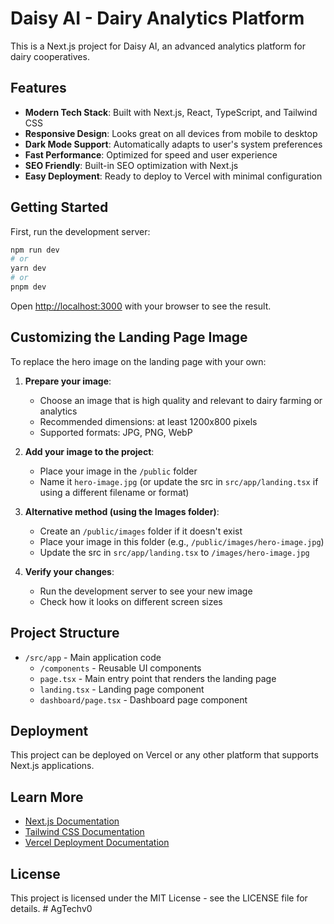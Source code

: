 # Daisy AI - Dairy Analytics Platform

This is a Next.js project for Daisy AI, an advanced analytics platform for dairy cooperatives.

## Features

- **Modern Tech Stack**: Built with Next.js, React, TypeScript, and Tailwind CSS
- **Responsive Design**: Looks great on all devices from mobile to desktop
- **Dark Mode Support**: Automatically adapts to user's system preferences
- **Fast Performance**: Optimized for speed and user experience
- **SEO Friendly**: Built-in SEO optimization with Next.js
- **Easy Deployment**: Ready to deploy to Vercel with minimal configuration

## Getting Started

First, run the development server:

```bash
npm run dev
# or
yarn dev
# or
pnpm dev
```

Open [http://localhost:3000](http://localhost:3000) with your browser to see the result.

## Customizing the Landing Page Image

To replace the hero image on the landing page with your own:

1. **Prepare your image**:
   - Choose an image that is high quality and relevant to dairy farming or analytics
   - Recommended dimensions: at least 1200x800 pixels
   - Supported formats: JPG, PNG, WebP

2. **Add your image to the project**:
   - Place your image in the `/public` folder
   - Name it `hero-image.jpg` (or update the src in `src/app/landing.tsx` if using a different filename or format)

3. **Alternative method (using the Images folder)**:
   - Create an `/public/images` folder if it doesn't exist
   - Place your image in this folder (e.g., `/public/images/hero-image.jpg`)
   - Update the src in `src/app/landing.tsx` to `/images/hero-image.jpg`

4. **Verify your changes**:
   - Run the development server to see your new image
   - Check how it looks on different screen sizes

## Project Structure

- `/src/app` - Main application code
  - `/components` - Reusable UI components
  - `page.tsx` - Main entry point that renders the landing page
  - `landing.tsx` - Landing page component
  - `dashboard/page.tsx` - Dashboard page component

## Deployment

This project can be deployed on Vercel or any other platform that supports Next.js applications.

## Learn More

- [Next.js Documentation](https://nextjs.org/docs)
- [Tailwind CSS Documentation](https://tailwindcss.com/docs)
- [Vercel Deployment Documentation](https://vercel.com/docs)

## License

This project is licensed under the MIT License - see the LICENSE file for details.
#   A g T e c h v 0 
 
 